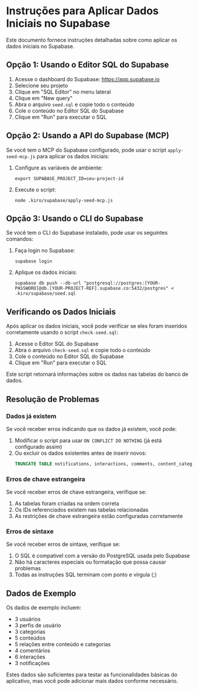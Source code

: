 # Instruções para Aplicar Dados Iniciais no Supabase

Este documento fornece instruções detalhadas sobre como aplicar os dados iniciais no Supabase.

## Opção 1: Usando o Editor SQL do Supabase

1. Acesse o dashboard do Supabase: https://app.supabase.io
2. Selecione seu projeto
3. Clique em "SQL Editor" no menu lateral
4. Clique em "New query"
5. Abra o arquivo `seed.sql` e copie todo o conteúdo
6. Cole o conteúdo no Editor SQL do Supabase
7. Clique em "Run" para executar o SQL

## Opção 2: Usando a API do Supabase (MCP)

Se você tem o MCP do Supabase configurado, pode usar o script `apply-seed-mcp.js` para aplicar os dados iniciais:

1. Configure as variáveis de ambiente:
   ```
   export SUPABASE_PROJECT_ID=seu-project-id
   ```

2. Execute o script:
   ```
   node .kiro/supabase/apply-seed-mcp.js
   ```

## Opção 3: Usando o CLI do Supabase

Se você tem o CLI do Supabase instalado, pode usar os seguintes comandos:

1. Faça login no Supabase:
   ```
   supabase login
   ```

2. Aplique os dados iniciais:
   ```
   supabase db push --db-url "postgresql://postgres:[YOUR-PASSWORD]@db.[YOUR-PROJECT-REF].supabase.co:5432/postgres" < .kiro/supabase/seed.sql
   ```

## Verificando os Dados Iniciais

Após aplicar os dados iniciais, você pode verificar se eles foram inseridos corretamente usando o script `check-seed.sql`:

1. Acesse o Editor SQL do Supabase
2. Abra o arquivo `check-seed.sql` e copie todo o conteúdo
3. Cole o conteúdo no Editor SQL do Supabase
4. Clique em "Run" para executar o SQL

Este script retornará informações sobre os dados nas tabelas do banco de dados.

## Resolução de Problemas

### Dados já existem

Se você receber erros indicando que os dados já existem, você pode:

1. Modificar o script para usar `ON CONFLICT DO NOTHING` (já está configurado assim)
2. Ou excluir os dados existentes antes de inserir novos:
   ```sql
   TRUNCATE TABLE notifications, interactions, comments, content_categories, content, categories, profiles, users CASCADE;
   ```

### Erros de chave estrangeira

Se você receber erros de chave estrangeira, verifique se:

1. As tabelas foram criadas na ordem correta
2. Os IDs referenciados existem nas tabelas relacionadas
3. As restrições de chave estrangeira estão configuradas corretamente

### Erros de sintaxe

Se você receber erros de sintaxe, verifique se:

1. O SQL é compatível com a versão do PostgreSQL usada pelo Supabase
2. Não há caracteres especiais ou formatação que possa causar problemas
3. Todas as instruções SQL terminam com ponto e vírgula (;)

## Dados de Exemplo

Os dados de exemplo incluem:

- 3 usuários
- 3 perfis de usuário
- 3 categorias
- 5 conteúdos
- 5 relações entre conteúdo e categorias
- 4 comentários
- 6 interações
- 3 notificações

Estes dados são suficientes para testar as funcionalidades básicas do aplicativo, mas você pode adicionar mais dados conforme necessário.
